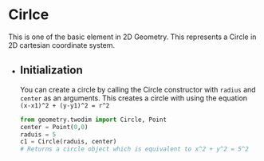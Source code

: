 # Cirlce

This is one of the basic element in 2D Geometry. This represents a Circle in 2D cartesian coordinate system.

- ## Initialization

  You can create a circle by calling the Circle constructor with `radius` and `center` as an arguments. This creates a circle with using the equation `(x-x1)^2 + (y-y1)^2 = r^2`

  ```python
  from geometry.twodim import Circle, Point
  center = Point(0,0)
  raduis = 5
  c1 = Circle(raduis, center)
  # Returns a circle object which is equivalent to x^2 + y^2 = 5^2
  ```
